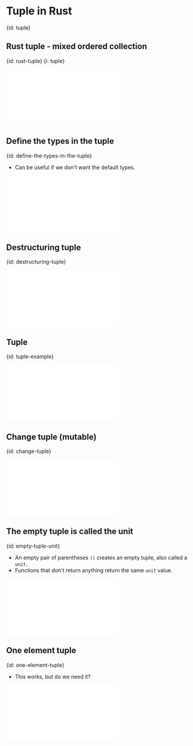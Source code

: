 # Tuple in Rust
{id: tuple}

## Rust tuple - mixed ordered collection
{id: rust-tuple}
{i: tuple}

![](examples/tuples/create_tuple.rs)

## Define the types in the tuple
{id: define-the-types-in-the-tuple}

* Can be useful if we don't want the default types.

![](examples/tuples/define_types.rs)

## Destructuring tuple
{id: destructuring-tuple}

![](examples/tuples/destructuring_tuple.rs)

## Tuple
{id: tuple-example}

![](examples/tuples/tuple.rs)

## Change tuple (mutable)
{id: change-tuple}

![](examples/tuples/change_tuple.rs)

## The empty tuple is called the unit
{id: empty-tuple-unit}

* An empty pair of parentheses `()` creates an empty tuple, also called a `unit`.
* Functions that don't return anything return the same `unit` value.

![](examples/tuples/empty.rs)

## One element tuple
{id: one-element-tuple}

* This works, but do we need it?

![](examples/tuples/one.rs)

